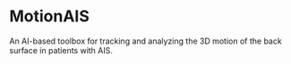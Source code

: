 # MotionAIS
An AI-based toolbox for tracking and analyzing the 3D motion of the back surface in patients with AIS.
